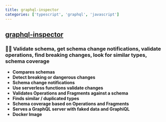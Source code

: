 ```yaml
---
title: graphql-inspector
categories: ['typescript', 'graphql', 'javascript']
---
```

## [graphql-inspector](https://github.com/kamilkisiela/graphql-inspector)

### 🕵️‍♀️ Validate schema, get schema change notifications, validate operations, find breaking changes, look for similar types, schema coverage


- **Compares schemas**
- **Detect breaking or dangerous changes**
- **Schema change notifications**
- **Use serverless functions validate changes**
- **Validates Operations and Fragments against a schema**
- **Finds similar / duplicated types**
- **Schema coverage based on Operations and Fragments**
- **Serves a GraphQL server with faked data and GraphiQL**
- **Docker Image**
